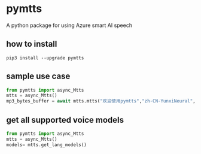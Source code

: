 # pymtts

A python package for using Azure smart AI speech

## how to install 
```shell
pip3 install --upgrade pymtts
```
## sample use case

```python
from pymtts import async_Mtts
mtts = async_Mtts()
mp3_bytes_buffer = await mtts.mtts("欢迎使用pymtts","zh-CN-YunxiNeural", 'general', 0, 0, )
```
## get all supported voice models

```python
from pymtts import async_Mtts
mtts = async_Mtts()
models= mtts.get_lang_models()
```